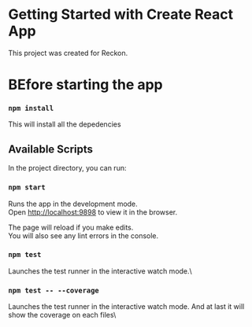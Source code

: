 # Getting Started with Create React App

This project was created for Reckon.

# BEfore starting the app

### `npm install`
This will install all the depedencies

## Available Scripts

In the project directory, you can run:

### `npm start`

Runs the app in the development mode.\
Open [http://localhost:9898](http://localhost:9898) to view it in the browser.

The page will reload if you make edits.\
You will also see any lint errors in the console.

### `npm test`

Launches the test runner in the interactive watch mode.\

### `npm test -- --coverage`

Launches the test runner in the interactive watch mode. And at last it will show the coverage on each files\

